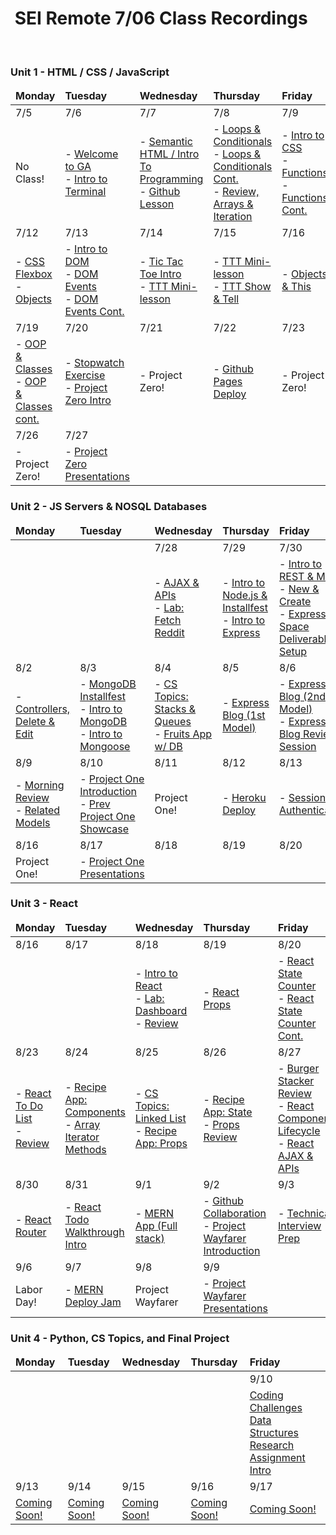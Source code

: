 <h1><img src="https://ga-dash.s3.amazonaws.com/production/assets/logo-9f88ae6c9c3871690e33280fcf557f33.png" alt="" style="max-width:100%;" /> SEI Remote 7/06 Class Recordings</h1>

<br />

### Unit 1 - HTML / CSS / JavaScript

<table>
    <!-- Monday - Friday -->
    <thead>
        <tr>
            <td><strong>Monday</strong></td>
            <td><strong>Tuesday</strong></td>
            <td><strong>Wednesday</strong></td>
            <td><strong>Thursday</strong></td>
            <td><strong>Friday</strong></td>
        </tr>
    </thead>
    <tbody>
        <!-- Week 1 -->
        <tr>
            <td>7/5</td>
            <td>7/6</td>
            <td>7/7</td>
            <td>7/8</td>
            <td>7/9</td>
        </tr>
        <tr>
            <td>
                No Class!
            </td>
            <td> 
                - <a href="https://generalassembly.zoom.us/rec/share/S5O_lpiyUEAfph0DTICUulUnn9R1Rki_exA4cn3fiG838irRv83_B7ca-6Va2ula.lsOtGkAH3Z2J8HcR?startTime=1625587309000">Welcome to GA</a> 
                <br> 
                - <a href="https://generalassembly.zoom.us/rec/share/S5O_lpiyUEAfph0DTICUulUnn9R1Rki_exA4cn3fiG838irRv83_B7ca-6Va2ula.lsOtGkAH3Z2J8HcR?startTime=1625595605000">Intro to Terminal</a> 
            </td>
            <td> 
                - <a href="https://generalassembly.zoom.us/rec/share/0lwUVL4uHANJzss4PSrjxdmetgbLQ-kC-aMv9Rnc20sd7IrJh7WUiK7pJOj2CkNN.KfZqnxu3xMupANHt?startTime=1625674539000">Semantic HTML / Intro To Programming</a> 
                <br> 
                - <a href="https://generalassembly.zoom.us/rec/share/C1qSCYsOW3nmRi3ip8QF0WE8R1txq2N-XJBxmNeMfRkEUPPqpOjmW6v6SJG50vQB.w3Mz5QD15M1ec8Aw?startTime=1625700686000">Github Lesson</a>
            </td>
            <td> 
                - <a href="https://generalassembly.zoom.us/rec/share/0bfO79lXbRWh5N3L-711OXKbBFLWKl9ranPd3QMTGFca7QkZIulJHdVGVrGCQ26e.bqIChB0Zi92cqlkC?startTime=1625766411000">Loops & Conditionals</a> 
                <br> 
                - <a href="https://generalassembly.zoom.us/rec/share/0bfO79lXbRWh5N3L-711OXKbBFLWKl9ranPd3QMTGFca7QkZIulJHdVGVrGCQ26e.bqIChB0Zi92cqlkC?startTime=1625774690000">Loops & Conditionals Cont.</a> 
                <br> 
                - <a href="https://generalassembly.zoom.us/rec/share/0bfO79lXbRWh5N3L-711OXKbBFLWKl9ranPd3QMTGFca7QkZIulJHdVGVrGCQ26e.bqIChB0Zi92cqlkC?startTime=1625777145000">Review, Arrays & Iteration</a>
            </td>
            <td>
                - <a href="https://generalassembly.zoom.us/rec/share/flVO3Bf-PztINawxteL62iQCdULQT0qLHSvuZVL_8y4EVjGhjflAqTePo78iqks.9GRxpX6IPeFDK2Iv?startTime=1625846752000">Intro to CSS</a>
                <br>
                - <a href="https://generalassembly.zoom.us/rec/share/flVO3Bf-PztINawxteL62iQCdULQT0qLHSvuZVL_8y4EVjGhjflAqTePo78iqks.9GRxpX6IPeFDK2Iv?startTime=1625860871000">Functions</a>
                <br>
                - <a href="https://generalassembly.zoom.us/rec/share/flVO3Bf-PztINawxteL62iQCdULQT0qLHSvuZVL_8y4EVjGhjflAqTePo78iqks.9GRxpX6IPeFDK2Iv?startTime=1625866546000">Functions Cont.</a>
                <br>
            </td>
        </tr>
        <!-- Week 2 -->
        <tr>
            <td>7/12</td>
            <td>7/13</td>
            <td>7/14</td>
            <td>7/15</td>
            <td>7/16</td>
        </tr>
        <tr>
            <td>
                - <a href="https://generalassembly.zoom.us/rec/share/26DH0VQ3CzmWWkVjNbSi9KYykLaWDGMZa1zprc1Gbb8Th_DvE3EhgiGKTRgjee-g.wJXxSFRrgRzRFHb5?startTime=1626105811000">CSS Flexbox</a>
                <br>
                - <a href="https://generalassembly.zoom.us/rec/share/26DH0VQ3CzmWWkVjNbSi9KYykLaWDGMZa1zprc1Gbb8Th_DvE3EhgiGKTRgjee-g.wJXxSFRrgRzRFHb5?startTime=1626114358000">Objects</a>
            </td>
            <td> 
                - <a href="https://generalassembly.zoom.us/rec/share/4s1NNFFN8Cuu0bbW-rWZUsB7wB42XoQOJhGbkV_hg8n4c17hbs0QLubsHH_3p_Po.VCkV6Gwy0dJGsdap?startTime=1626192126000">Intro to DOM</a>
                <br>
                - <a href="https://generalassembly.zoom.us/rec/share/4s1NNFFN8Cuu0bbW-rWZUsB7wB42XoQOJhGbkV_hg8n4c17hbs0QLubsHH_3p_Po.VCkV6Gwy0dJGsdap?startTime=1626206489000">DOM Events</a>
                <br>
                - <a href="https://generalassembly.zoom.us/rec/share/4s1NNFFN8Cuu0bbW-rWZUsB7wB42XoQOJhGbkV_hg8n4c17hbs0QLubsHH_3p_Po.VCkV6Gwy0dJGsdap?startTime=1626212429000">DOM Events Cont.</a>
            </td>
            <td> 
                - <a href="https://generalassembly.zoom.us/rec/share/524EPI3YUtDzqQqhdHzhYgGoyts1Hi2-MoCmtIr8jhWGkYOfiav6kRzoUwOZa-yO.Yp4YpRzkfzMvtI-K?startTime=1626278627000">Tic Tac Toe Intro</a>
                <br>
                - <a href="https://generalassembly.zoom.us/rec/share/524EPI3YUtDzqQqhdHzhYgGoyts1Hi2-MoCmtIr8jhWGkYOfiav6kRzoUwOZa-yO.Yp4YpRzkfzMvtI-K?startTime=1626292937000">TTT Mini-lesson</a>
                <br>
            </td>
            <td> 
                - <a href="https://generalassembly.zoom.us/rec/share/-RP2NY3m_DxRrrSPd643S-f3oZYJ1nXOSNq44kqst0rraslRcXjA5AvVFpn7KZbr.Y9Wb2EVCF--BYLzf?startTime=1626379237000">TTT Mini-lesson</a>
                <br>
                - <a href="https://generalassembly.zoom.us/rec/share/-RP2NY3m_DxRrrSPd643S-f3oZYJ1nXOSNq44kqst0rraslRcXjA5AvVFpn7KZbr.Y9Wb2EVCF--BYLzf?startTime=1626390077000">TTT Show & Tell</a>
                <br>
            </td>
            <td>
                - <a href="https://generalassembly.zoom.us/rec/share/fp5ThvHhhVbbXrL2VFsT7c5FjOoHlWuVxiKbVpF5OW97GtTHQ1263qez6iuoK2Ic.znw4m4KWOkVJ8mie?startTime=1626451331000">Objects & This</a>
                <br>
            </td>
        </tr>
        <!-- Week 3 -->
        <tr>
            <td>7/19</td>
            <td>7/20</td>
            <td>7/21</td>
            <td>7/22</td>
            <td>7/23</td>
        </tr>
        <tr>
            <td>
                - <a href="https://generalassembly.zoom.us/rec/share/73ffjr56vreqZ2orBc9_iXPoR9bqrybpyO5oRpaF2_IIP6jPWdSkACETHn5tQx7p.v0oQ_7SoxA9XT0Ie?startTime=1626710498000">OOP & Classes</a>
                <br>
                - <a href="https://generalassembly.zoom.us/rec/share/-q5R4q7yvFVnE8KOPyQGTP7dEof1esiFrWgs0ZjHxa7ihErq0-bg-Tg5rIp_Mg9D.aPclJZN_0waK_Uuz?startTime=1626724846000">OOP & Classes cont.</a>
                <br>
            </td>
            <td> 
                - <a href="https://generalassembly.zoom.us/rec/share/cm_Xk1C1c0af98PjL3_VlguvhO5WkCbiBeULChqoh4KGPx3VwYe_aK0BiM1k2TMS.gXYZLye_FHGIcVaC?startTime=1626796923000">Stopwatch Exercise</a>
                <br>
                - <a href="https://generalassembly.zoom.us/rec/share/cm_Xk1C1c0af98PjL3_VlguvhO5WkCbiBeULChqoh4KGPx3VwYe_aK0BiM1k2TMS.gXYZLye_FHGIcVaC?startTime=1626801385000">Project Zero Intro</a>
                <br>
            </td>
            <td> 
                - Project Zero!
                <br>
            </td>
            <td> 
                - <a href="https://generalassembly.zoom.us/rec/share/0UDmYPChS8oo7VgpyhMLMrMQaOowIr-EuaDxKYZeJK9dwb5gu6DAQAC3KykW6JD8.fLe8goXvYRzt0QT2?startTime=1626984158000">Github Pages Deploy</a>
                <br>
            </td>
            <td>
                - Project Zero!
                <br>
            </td>
        </tr>
        <!-- First half of Week 4 -->
        <tr>
            <td>7/26</td>
            <td>7/27</td>
            <td></td>
            <td></td>
            <td></td>
        </tr>
        <tr>
            <td>
                - Project Zero!
                <br>
            </td>
            <td> 
                - <a href="https://generalassembly.zoom.us/rec/share/xiWH4Iv6SpUBRzQlVyWE2O0ULsLvH8CXvtTqd64fAmjVMf8_M8VgqtlBhDQsuZOr.YAEQxT34bA2FT3O0?startTime=1627401707000">Project Zero Presentations<a/>
                <br>
            </td>
        </tr>
    </tbody>
</table>

### Unit 2 - JS Servers & NOSQL Databases

<table>
    <!-- Monday - Friday -->
    <thead>
        <tr>
            <td><strong>Monday</strong></td>
            <td><strong>Tuesday</strong></td>
            <td><strong>Wednesday</strong></td>
            <td><strong>Thursday</strong></td>
            <td><strong>Friday</strong></td>
        </tr>
    </thead>
    <tbody>
        <!-- Second half of Week 4 -->
        <tr>
            <td></td>
            <td></td>
            <td>7/28</td>
            <td>7/29</td>
            <td>7/30</td>
        </tr>
        <tr>
            <td>
            </td>
            <td> 
            </td>
            <td> 
                - <a href="https://generalassembly.zoom.us/rec/share/56oc0K2P3HSS6fgMN2Q3pFb51C7NfNkXH5VNPFLirAB51XrWb2gxcwNX7JWqVF0X.5PM82P-RgVy9Lfut?startTime=1627489919000">AJAX & APIs<a/>
                <br>
                - <a href="https://generalassembly.zoom.us/rec/share/56oc0K2P3HSS6fgMN2Q3pFb51C7NfNkXH5VNPFLirAB51XrWb2gxcwNX7JWqVF0X.5PM82P-RgVy9Lfut?startTime=1627515112000">Lab: Fetch Reddit<a/>
                <br>
            </td>
            <td> 
                - <a href="https://generalassembly.zoom.us/rec/share/oP8lTeZx0zN_hrnym6YzBHmmJuzlsDtW3RCAcEbDx_kfKo-hTqFsB3qhYgz4Ricx.5UL4IrFLjFi7JImu?startTime=1627580804000">Intro to Node.js & Installfest<a/>
                <br>
                 - <a href="https://generalassembly.zoom.us/rec/share/oP8lTeZx0zN_hrnym6YzBHmmJuzlsDtW3RCAcEbDx_kfKo-hTqFsB3qhYgz4Ricx.5UL4IrFLjFi7JImu?startTime=1627588822000">Intro to Express<a/>
                <br>
            </td>
            <td>
                - <a href="https://generalassembly.zoom.us/rec/share/gMYLGEcFszjIhJatPhnjAZ3ohDWh3L2LA4Up-CSrnp_iGOY5IlaPT214QuReAN0O._ueHVXkCLrbfPDs_?startTime=1627660873000">Intro to REST & MVC<a/>
                <br>
                - <a href="https://generalassembly.zoom.us/rec/share/gMYLGEcFszjIhJatPhnjAZ3ohDWh3L2LA4Up-CSrnp_iGOY5IlaPT214QuReAN0O._ueHVXkCLrbfPDs_?startTime=1627675326000">New & Create<a/>
                <br>
                - <a href="https://www.youtube.com/watch?v=mrq-Lw0ilqE">Express Space Deliverable Setup</a>
                <br>
            </td>
        </tr>
        <!-- Week 5 -->
        <tr>
            <td>8/2</td>
            <td>8/3</td>
            <td>8/4</td>
            <td>8/5</td>
            <td>8/6</td>
        </tr>
        <tr>
            <td> 
                - <a href="https://generalassembly.zoom.us/rec/share/QGqNWFAP6-jQkSxYoVGJD7m2xLgZCZGmzRjMKizotE1TwjsiYwvXytd0yBCAzWMA.TCYbyTALJfmxXOYo?startTime=1627920114000">Controllers, Delete & Edit<a/>
                <br>
            </td>
            <td> 
                - <a href="https://generalassembly.zoom.us/rec/share/p4IyWZpOBipemSh6Fnth1it7AbKOcsODmZXmVH68UhmTOxBB1bkWBklUlvCHX-7H.uH85y9lEdnCC6Wly?startTime=1628007883000">MongoDB Installfest<a/>
                <br>
                - <a href="https://generalassembly.zoom.us/rec/share/p4IyWZpOBipemSh6Fnth1it7AbKOcsODmZXmVH68UhmTOxBB1bkWBklUlvCHX-7H.uH85y9lEdnCC6Wly?startTime=1628009540000">Intro to MongoDB<a/>
                <br>
                - <a href="https://generalassembly.zoom.us/rec/share/p4IyWZpOBipemSh6Fnth1it7AbKOcsODmZXmVH68UhmTOxBB1bkWBklUlvCHX-7H.uH85y9lEdnCC6Wly?startTime=1628020852000">Intro to Mongoose<a/>
                <br>
            </td>
            <td>
                - <a href="https://generalassembly.zoom.us/rec/share/KTdaot7z8r314VHinKuftMFZ7_55hhUdXez4CHUb61oWY-MiG6_npE0eRnOiNYna.-gBuIPhJiIkJLeqJ?startTime=1628093000000">CS Topics: Stacks & Queues<a/>
                <br>
                - <a href="https://generalassembly.zoom.us/rec/share/KTdaot7z8r314VHinKuftMFZ7_55hhUdXez4CHUb61oWY-MiG6_npE0eRnOiNYna.-gBuIPhJiIkJLeqJ?startTime=1628098524000">Fruits App w/ DB<a/>
                <br>
            </td>
            <td>
                - <a href="https://generalassembly.zoom.us/rec/share/_coDMlN8EuBUqXkTkKda0QXMUt91RpqRPOAPNzXUDDGWZz-lTU4qY3-r_XLwuniX.iX1TKxFZHChG8yBA?startTime=1628185616000">Express Blog (1st Model)<a/>
                <br>
            </td>
            <td>
                - <a href="https://generalassembly.zoom.us/rec/share/POYl9rYD4uwUbJNt1khVbKkuOb9_AJSss9v7gZKB4_aN_96CUrTD0zlQ7WlrQ4rv.i-vhuUmcqlDq6AuE?startTime=1628265758000">Express Blog (2nd Model)<a/>
                <br>
                - <a href="https://generalassembly.zoom.us/rec/share/POYl9rYD4uwUbJNt1khVbKkuOb9_AJSss9v7gZKB4_aN_96CUrTD0zlQ7WlrQ4rv.i-vhuUmcqlDq6AuE?startTime=1628280480000">Express Blog Review Session<a/>
                <br>
            </td>
        </tr>
        <!-- Week 6 -->
        <tr>
            <td>8/9</td>
            <td>8/10</td>
            <td>8/11</td>
            <td>8/12</td>
            <td>8/13</td>
        </tr>
        <tr>
            <td>
                - <a href="https://generalassembly.zoom.us/rec/share/tqcepZPvJo_wAIqp40oklATDaFuwVIuVe0mHbAfYpHNwjRyO3nSUAL1GpEZwBRae.qmt9BkKzYaeXlc0H?startTime=1628524980000">Morning Review<a/>
                <br>
                - <a href="https://generalassembly.zoom.us/rec/share/tqcepZPvJo_wAIqp40oklATDaFuwVIuVe0mHbAfYpHNwjRyO3nSUAL1GpEZwBRae.qmt9BkKzYaeXlc0H?startTime=1628532050000">Related Models<a/>
                <br>
            </td>
            <td> 
                - <a href="https://generalassembly.zoom.us/rec/share/-53dExhRL58KjzhWHlpT0wluelsA91C6WyTwHLDc2JzircNtfQh4K8_GYvArE0Ks.RKkwyko1vETXxK7b?startTime=1628611367000">Project One Introduction<a/>
                <br>
                - <a href="https://generalassembly.zoom.us/rec/share/-53dExhRL58KjzhWHlpT0wluelsA91C6WyTwHLDc2JzircNtfQh4K8_GYvArE0Ks.RKkwyko1vETXxK7b?startTime=1628625628000">Prev Project One Showcase<a/>
                <br>
            </td>
            <td>
                Project One!
            </td>
            <td>
                - <a href="https://generalassembly.zoom.us/rec/share/Pw9d5Km6XwERvwUK3s3fYJq1-5bR8Td59W1rIT3oCKPCyvjiALwepHSEXiO1mNMM.uChhZz4UyXgUJ-i1?startTime=1628798488000">Heroku Deploy<a/>
                <br>
            </td>
            <td>
                - <a href="https://generalassembly.zoom.us/rec/share/wbnHCDw3lZq-30s-sSgKD5Uwreij1_tgU0I9E393JQuCql3Gz-68Y6-H5B0LnaY3.vmVf79-w3Fs1FEm3?startTime=1628886036000">Session Authentication<a/>
                <br>
            </td>
        </tr>
        <!-- Week 7 -->
        <tr>
            <td>8/16</td>
            <td>8/17</td>
            <td>8/18</td>
            <td>8/19</td>
            <td>8/20</td>
        </tr>
        <tr>
            <td>
                Project One!
            </td>
            <td> 
                - <a href="https://generalassembly.zoom.us/rec/share/ZIy1O1R17vDAgGg4fgVYsS9UlNoJHKYIKt5wzyIgaWlb56CUdWAkUhwztJfNpjEX.BXg_gFqghj95i_IN?startTime=1629219659000">Project One Presentations<a/>
                <br>
            </td>
        </tr>
    </tbody>
</table>

### Unit 3 - React                
<table>
    <!-- Monday - Friday -->
    <thead>
        <tr>
            <td><strong>Monday</strong></td>
            <td><strong>Tuesday</strong></td>
            <td><strong>Wednesday</strong></td>
            <td><strong>Thursday</strong></td>
            <td><strong>Friday</strong></td>
        </tr>
    </thead>
    <tbody>
        <!-- Week 7 -->
        <tr>
            <td>8/16</td>
            <td>8/17</td>
            <td>8/18</td>
            <td>8/19</td>
            <td>8/20</td>
        </tr>
        <tr>
            <td>
            </td>
            <td> 
            </td>
            <td> 
                - <a href="https://generalassembly.zoom.us/rec/share/BhE-f6zmqoOB83CiYHU8LW7hWddxAPdYHLE8x-VNqNFaILlZtONjeQ0uiFUswycP.v6VcHkJD2X_Jtacv?startTime=1629302553000">Intro to React</a> 
                <br> 
                - <a href="https://generalassembly.zoom.us/rec/share/BhE-f6zmqoOB83CiYHU8LW7hWddxAPdYHLE8x-VNqNFaILlZtONjeQ0uiFUswycP.v6VcHkJD2X_Jtacv?startTime=1629316904000">Lab: Dashboard</a> 
                <br> 
                - <a href="https://generalassembly.zoom.us/rec/share/BhE-f6zmqoOB83CiYHU8LW7hWddxAPdYHLE8x-VNqNFaILlZtONjeQ0uiFUswycP.v6VcHkJD2X_Jtacv?startTime=1629327678000">Review</a>
                <br> 
            </td>
            <td> 
                - <a href="https://generalassembly.zoom.us/rec/share/kyfF1X9TE0D58eKPSt7nz5lppj5V54mccniRsBRDfHW1zSSFrF4QeOoZ2Py14WjN.nToYCLguEaerEd1q?startTime=1629395177000">React Props</a> 
                <br>
            </td>
            <td>
                - <a href="https://generalassembly.zoom.us/rec/share/AnvfTkj7tA54WeKNEjDFObFY1_iHIr3cB4hZjcMykdJedW0ReUMJ2dMAZmLssKVa.J2S3GVWg4vH82gxL?startTime=1629475977000">React State Counter</a> 
                <br> 
                - <a href="https://generalassembly.zoom.us/rec/share/AnvfTkj7tA54WeKNEjDFObFY1_iHIr3cB4hZjcMykdJedW0ReUMJ2dMAZmLssKVa.J2S3GVWg4vH82gxL?startTime=1629489653000">React State Counter Cont.</a> 
            </td>
        </tr>
        <!-- Week 8 -->
        <tr>
            <td>8/23</td>
            <td>8/24</td>
            <td>8/25</td>
            <td>8/26</td>
            <td>8/27</td>
        </tr>
        <tr>
            <td> 
                - <a href="https://generalassembly.zoom.us/rec/share/Pz4qXNleUtcj5lYmnWbNABfBTBYNqIM-bTNvIR_V_lGbuMOZL9dQ-2Rw24M87SqC.yHL5rwqQ3YBiSvge?startTime=1629734568000">React To Do List</a> 
                <br> 
                - <a href="https://generalassembly.zoom.us/rec/share/Pz4qXNleUtcj5lYmnWbNABfBTBYNqIM-bTNvIR_V_lGbuMOZL9dQ-2Rw24M87SqC.yHL5rwqQ3YBiSvge?startTime=1629758834000">Review</a> 
                <br>
            </td>
            <td> 
                - <a href="https://generalassembly.zoom.us/rec/share/D8g8Ad_MQ8tkVUq_NrXznemu2renB0sibM8f-i270hlRFl8J0Yu2uad_qYnSB5i-.0YWXaUtdRsWpH2-r?startTime=1629820896000">Recipe App: Components</a> 
                <br> 
                - <a href="https://generalassembly.zoom.us/rec/share/D8g8Ad_MQ8tkVUq_NrXznemu2renB0sibM8f-i270hlRFl8J0Yu2uad_qYnSB5i-.0YWXaUtdRsWpH2-r?startTime=1629826808000">Array Iterator Methods</a> 
                <br>
            </td>
            <td> 
                - <a href="https://generalassembly.zoom.us/rec/share/bBEQY5qJdppMtSxsQ34mZ0vfCtJ0ulgQM1TNodtesxdLeY8Sq9MFfTklknKIg3Xr.DkbGSqW39tiQsXyV?startTime=1629907413000">CS Topics: Linked List</a> 
                <br> 
                - <a href="https://generalassembly.zoom.us/rec/share/bBEQY5qJdppMtSxsQ34mZ0vfCtJ0ulgQM1TNodtesxdLeY8Sq9MFfTklknKIg3Xr.DkbGSqW39tiQsXyV?startTime=1629921675000">Recipe App: Props</a> 
                <br> 
            </td>
            <td> 
                - <a href="https://generalassembly.zoom.us/rec/share/AMpA0X4SdO-CLkyEQoqDi59Is9yzC5_Go5-R16uWimc60VRKK6Qz10uxiaqzgk3C.o6YOJSmt4xY1LB7J?startTime=1630000071000">Recipe App: State</a> 
                <br> 
                - <a href="https://generalassembly.zoom.us/rec/share/AMpA0X4SdO-CLkyEQoqDi59Is9yzC5_Go5-R16uWimc60VRKK6Qz10uxiaqzgk3C.o6YOJSmt4xY1LB7J?startTime=1630008027000">Props Review</a> 
                <br> 
            </td>
            <td>
                - <a href="https://generalassembly.zoom.us/rec/share/T-K-yed2U65BprJGLabIg4xYNxJDuPAu5UlWHoQz9riVNGVlycZDtlP5fkJQn1Lk.9TXsj8PKKh2iJqJd?startTime=1630080919000">Burger Stacker Review</a> 
                <br> 
                - <a href="https://generalassembly.zoom.us/rec/share/T-K-yed2U65BprJGLabIg4xYNxJDuPAu5UlWHoQz9riVNGVlycZDtlP5fkJQn1Lk.9TXsj8PKKh2iJqJd?startTime=1630085473000">React Component Lifecycle</a> 
                <br> 
                - <a href="https://generalassembly.zoom.us/rec/share/T-K-yed2U65BprJGLabIg4xYNxJDuPAu5UlWHoQz9riVNGVlycZDtlP5fkJQn1Lk.9TXsj8PKKh2iJqJd?startTime=1630088745000">React AJAX & APIs</a> 
                <br> 
            </td>
        </tr>
        <!-- Week 9 -->
        <tr>
            <td>8/30</td>
            <td>8/31</td>
            <td>9/1</td>
            <td>9/2</td>
            <td>9/3</td>
        </tr>
        <tr>
            <td> 
                - <a href="https://generalassembly.zoom.us/rec/share/VIoHgctc2Eq-bXFamKZ1RfpAE2_yjb3tRsQUJ10s72wbSpp6jMIgUdQfeIqfogkw.VTvL5tLTBNdKTvyu?startTime=1630339316000">React Router</a> 
                <br>
            </td>
            <td> 
                - <a href="https://generalassembly.zoom.us/rec/share/jx1qsiWCY4VEBdXKc6Ju1daGpPrzsMbDgv5de-mI-b5sPrchSz1dIuDtIeFq7Zs.CMCPO3Hm9Ys48JDz?startTime=1630425801000">React Todo Walkthrough Intro</a> 
                <br>
            </td>
            <td> 
                - <a href="https://generalassembly.zoom.us/rec/share/xP3pm6ZudalE_4poT-yndVL_SYBPCXZPN1CQvM4aeXpn144mpLn2buvwbTrkGcGk.pNYKrx8pH6HlBqQu?startTime=1630513860000">MERN App (Full stack)</a> 
                <br>
            </td>
            <td> 
                - <a href="https://generalassembly.zoom.us/rec/share/W1VyJSABQVnyApmeb9G-nMO6GDCwpsD6Q7HHdTyVudCHLZQllKJOKO5j0y5Apf4.v33rmqw4HBAtBPwB?startTime=1630598471000">Github Collaboration</a> 
                <br>
                - <a href="https://generalassembly.zoom.us/rec/share/W1VyJSABQVnyApmeb9G-nMO6GDCwpsD6Q7HHdTyVudCHLZQllKJOKO5j0y5Apf4.v33rmqw4HBAtBPwB?startTime=1630603950000">Project Wayfarer Introduction</a> 
                <br>
            </td>
            <td>
                - <a href="https://generalassembly.zoom.us/rec/share/cIRr1EBrVOl2EU0NEebOL_Wd3WXisjtLuhEyY_z-jDip3BfGXD7uxW6cM-t-kIm3.NA9P3Qo3wajU1jcb?startTime=1630684974000">Technical Interview Prep</a> 
                <br>
            </td>
        </tr>
        <!-- Week 10 -->
        <tr>
            <td>9/6</td>
            <td>9/7</td>
            <td>9/8</td>
            <td>9/9</td>
            <td></td>
        </tr>
        <tr>
            <td> 
                Labor Day!
            </td>
            <td> 
                - <a href="https://generalassembly.zoom.us/rec/share/4wftuC0jy-Iw5Jz5h1NjXSqgReQHhCi3BWdFB4dAjf94y51I-dvkf6E8A5tsflwe.bxavKzvjNWXzxBMu?startTime=1631050420000">MERN Deploy Jam</a> 
                <br>
            </td>
            <td> 
                Project Wayfarer 
            </td>
            <td> 
                - <a href="https://generalassembly.zoom.us/rec/share/VHFW3njPaSnXL-eOuslNnZ-tfOpYO-gZSF4-cB5z6gx_IEl6w_-NrGwRENYDyBQy.Z3Sci-JVZ8Fnn70T?startTime=1631217734000">Project Wayfarer Presentations</a> 
                <br>
            </td>
            <td>
            </td>
        </tr>
    </tbody>
</table>
                
### Unit 4 - Python, CS Topics, and Final Project       
<table>
    <!-- Monday - Friday -->
    <thead>
        <tr>
            <td><strong>Monday</strong></td>
            <td><strong>Tuesday</strong></td>
            <td><strong>Wednesday</strong></td>
            <td><strong>Thursday</strong></td>
            <td><strong>Friday</strong></td>
        </tr>
    </thead>
    <tbody>
        <!-- Week 10 -->
        <tr>
            <td></td>
            <td></td>
            <td></td>
            <td></td>
            <td>9/10</td>
        </tr>
        <tr>
            <td>
            </td>
            <td>
            </td>
            <td>
            </td>
            <td>
            </td>
            <td>
                <a href="https://generalassembly.zoom.us/rec/share/TNKWQlv16cMbTeC6F5Q_ZBMg_WWEHNHZ9SaaRito5ytukoRMNNc9iHe65wh-DsM.TlNzj2HgBmL0BZtE?startTime=1631289728000">Coding Challenges</a>
                <br/>
                <a href="https://generalassembly.zoom.us/rec/share/TNKWQlv16cMbTeC6F5Q_ZBMg_WWEHNHZ9SaaRito5ytukoRMNNc9iHe65wh-DsM.TlNzj2HgBmL0BZtE?startTime=1631297950000">Data Structures Research Assignment Intro</a>
                <br/>
            </td>
        </tr>
        <!-- Week 11 -->
        <tr>
            <td>9/13</td>
            <td>9/14</td>
            <td>9/15</td>
            <td>9/16</td>
            <td>9/17</td>
        </tr>
        <tr>
            <td>
                <a href="#">Coming Soon!</a>
                <br/>
            </td>
            <td>
                <a href="#">Coming Soon!</a>
                <br/>
            </td>
            <td>
                <a href="#">Coming Soon!</a>
                <br/>
            </td>
            <td>
                <a href="#">Coming Soon!</a>
                <br/>
            </td>
            <td>
                <a href="#">Coming Soon!</a>
                <br/>
            </td>
        </tr>
    </tbody>
</table>
                
                
                
